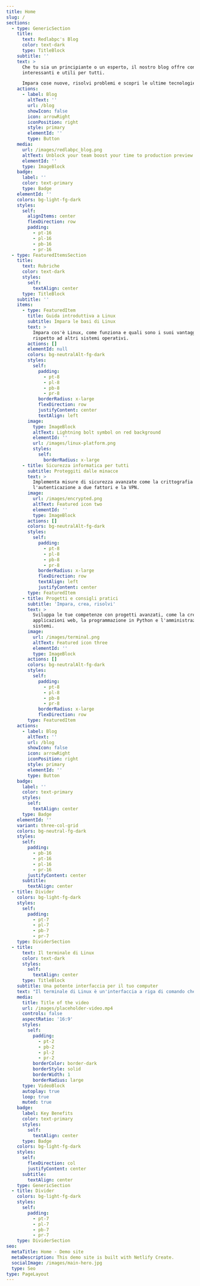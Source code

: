 ```yaml
---
title: Home
slug: /
sections:
  - type: GenericSection
    title:
      text: Redlabpc's Blog
      color: text-dark
      type: TitleBlock
    subtitle: ''
    text: >
      Che tu sia un principiante o un esperto, il nostro blog offre contenuti
      interessanti e utili per tutti.

      Impara cose nuove, risolvi problemi e scopri le ultime tecnologie.
    actions:
      - label: Blog
        altText: ''
        url: /blog
        showIcon: false
        icon: arrowRight
        iconPosition: right
        style: primary
        elementId: ''
        type: Button
    media:
      url: /images/redlabpc_blog.png
      altText: Unblock your team boost your time to production preview
      elementId: ''
      type: ImageBlock
    badge:
      label: ''
      color: text-primary
      type: Badge
    elementId: ''
    colors: bg-light-fg-dark
    styles:
      self:
        alignItems: center
        flexDirection: row
        padding:
          - pt-16
          - pl-16
          - pb-16
          - pr-16
  - type: FeaturedItemsSection
    title:
      text: Rubriche
      color: text-dark
      styles:
        self:
          textAlign: center
      type: TitleBlock
    subtitle: ''
    items:
      - type: FeaturedItem
        title: Guida introduttiva a Linux
        subtitle: Impara le basi di Linux
        text: >
          Impara cos'è Linux, come funziona e quali sono i suoi vantaggi
          rispetto ad altri sistemi operativi.
        actions: []
        elementId: null
        colors: bg-neutralAlt-fg-dark
        styles:
          self:
            padding:
              - pt-8
              - pl-8
              - pb-8
              - pr-8
            borderRadius: x-large
            flexDirection: row
            justifyContent: center
            textAlign: left
        image:
          type: ImageBlock
          altText: Lightning bolt symbol on red background
          elementId: ''
          url: /images/linux-platform.png
          styles:
            self:
              borderRadius: x-large
      - title: Sicurezza informatica per tutti
        subtitle: Proteggiti dalle minacce
        text: >
          Implementa misure di sicurezza avanzate come la crittografia dei dati,
          l'autenticazione a due fattori e la VPN.
        image:
          url: /images/encrypted.png
          altText: Featured icon two
          elementId: ''
          type: ImageBlock
        actions: []
        colors: bg-neutralAlt-fg-dark
        styles:
          self:
            padding:
              - pt-8
              - pl-8
              - pb-8
              - pr-8
            borderRadius: x-large
            flexDirection: row
            textAlign: left
            justifyContent: center
        type: FeaturedItem
      - title: Progetti e consigli pratici
        subtitle: 'Impara, crea, risolvi'
        text: >
          Sviluppa le tue competenze con progetti avanzati, come la creazione di
          applicazioni web, la programmazione in Python e l'amministrazione di
          sistemi.
        image:
          url: /images/terminal.png
          altText: Featured icon three
          elementId: ''
          type: ImageBlock
        actions: []
        colors: bg-neutralAlt-fg-dark
        styles:
          self:
            padding:
              - pt-8
              - pl-8
              - pb-8
              - pr-8
            borderRadius: x-large
            flexDirection: row
        type: FeaturedItem
    actions:
      - label: Blog
        altText: ''
        url: /blog
        showIcon: false
        icon: arrowRight
        iconPosition: right
        style: primary
        elementId: ''
        type: Button
    badge:
      label: ''
      color: text-primary
      styles:
        self:
          textAlign: center
      type: Badge
    elementId: ''
    variant: three-col-grid
    colors: bg-neutral-fg-dark
    styles:
      self:
        padding:
          - pb-16
          - pt-16
          - pl-16
          - pr-16
        justifyContent: center
      subtitle:
        textAlign: center
  - title: Divider
    colors: bg-light-fg-dark
    styles:
      self:
        padding:
          - pt-7
          - pl-7
          - pb-7
          - pr-7
    type: DividerSection
  - title:
      text: Il terminale di Linux
      color: text-dark
      styles:
        self:
          textAlign: center
      type: TitleBlock
    subtitle: Una potente interfaccia per il tuo computer
    text: "Il terminale di Linux è un'interfaccia a riga di comando che ti permette di controllare il tuo computer in modo potente e preciso. <br> Con il terminale, puoi:\n\nEseguire comandi:\_esegui programmi, gestisci file e cartelle, configura il tuo sistema e molto altro ancora.\n\nAutomatizzare le attività:\_crea script per automatizzare le attività ripetitive e risparmia tempo e fatica.\n\nRisolvere problemi:\_diagnostica e risolvi problemi tecnici con il tuo computer.\n\nAccedere a funzionalità avanzate:\_sfrutta la potenza del sistema operativo Linux per fare cose che non sono possibili con l'interfaccia grafica.\n"
    media:
      title: Title of the video
      url: /images/placeholder-video.mp4
      controls: false
      aspectRatio: '16:9'
      styles:
        self:
          padding:
            - pt-2
            - pb-2
            - pl-2
            - pr-2
          borderColor: border-dark
          borderStyle: solid
          borderWidth: 1
          borderRadius: large
      type: VideoBlock
      autoplay: true
      loop: true
      muted: true
    badge:
      label: Key Benefits
      color: text-primary
      styles:
        self:
          textAlign: center
      type: Badge
    colors: bg-light-fg-dark
    styles:
      self:
        flexDirection: col
        justifyContent: center
      subtitle:
        textAlign: center
    type: GenericSection
  - title: Divider
    colors: bg-light-fg-dark
    styles:
      self:
        padding:
          - pt-7
          - pl-7
          - pb-7
          - pr-7
    type: DividerSection
seo:
  metaTitle: Home - Demo site
  metaDescription: This demo site is built with Netlify Create.
  socialImage: /images/main-hero.jpg
  type: Seo
type: PageLayout
---
```

